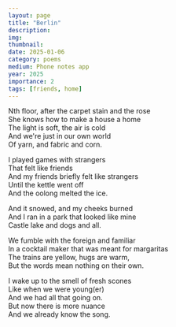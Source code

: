 ```yaml
---
layout: page
title: "Berlin"
description: 
img: 
thumbnail: 
date: 2025-01-06
category: poems
medium: Phone notes app
year: 2025
importance: 2
tags: [friends, home]
---
```


Nth floor, after the carpet stain and the rose  
She knows how to make a house a home  
The light is soft, the air is cold  
And we're just in our own world  
Of yarn, and fabric and corn. 

I played games with strangers  
That felt like friends  
And my friends briefly felt like strangers  
Until the kettle went off  
And the oolong melted the ice.

And it snowed, and my cheeks burned  
And I ran in a park that looked like mine  
Castle lake and dogs and all.

We fumble with the foreign and familiar  
In a cocktail maker that was meant for margaritas  
The trains are yellow, hugs are warm,  
But the words mean nothing on their own.
  
I wake up to the smell of fresh scones  
Like when we were young(er)  
And we had all that going on.  
But now there is more nuance  
And we already know the song.